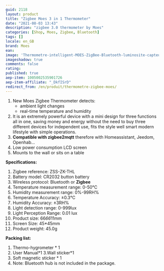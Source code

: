 ```yaml
---
guid: 2118
layout: product 
title: "Zigbee Moes 3 in 1 Thermometer"
date: "2021-08-03 13:43"
description: "zigbee 3.0 thermometer by Moes"
categories: [Shop, Moes, Zigbee, Bluetooth]
tags: []
locale: en_GB
brand: Moes
ean: 
image: 'Thermometre-intelligent-MOES-ZigBee-Bluetooth-luminosite-capteur-detection-de-temperature.jpg'
imageshadow: true
comments: false
rating:  
published: true
aep-item: 1005002535901726
aep-item-affiliate: "_DkfISrD"
redirect_from: /en/produit/thermometre-zigbee-moes/
---
```


1. New Moes Zigbee Thermometer detects:
    - ambient light changes
    - real-time temperature and humidity
2. It is an extremely powerful device with a mini design for three functions all in one, saving money and energy without the need to buy three different devices for independent use, fits the style well smart modern lifestyle with simple operations.
3. **Compatible with zigbee2mqtt** therefore with Homeassistant, Jeedom, Openhab...
4. Low power consumption LCD screen
5. Mounts to the wall or sits on a table

**Specifications:**

1. Zigbee reference: ZSS-ZK-THL
2. Battery model: CR2032 button battery
3. Wireless protocol: Bluetooth or **Zigbee**
4. Temperature measurement range: 0-50℃
5. Humidity measurement range: 0%-99RH%
6. Temperature Accuracy: ±0.3℃
7. Humidity Accuracy: ±3RH%
8. Light detection range: 0-999lux
9. Light Perception Range: 0.01 lux
10. Product size: 66*66*11mm
11. Screen Size: 45*45mm
12. Product weight: 45.0g

**Packing list:**

1. Thermo-hygrometer * 1
2. User Manual\*1
3.Wall sticker\*1
4. Soft magnetic sticker * 1
5. Note: Bluetooth hub is not included in the package.

